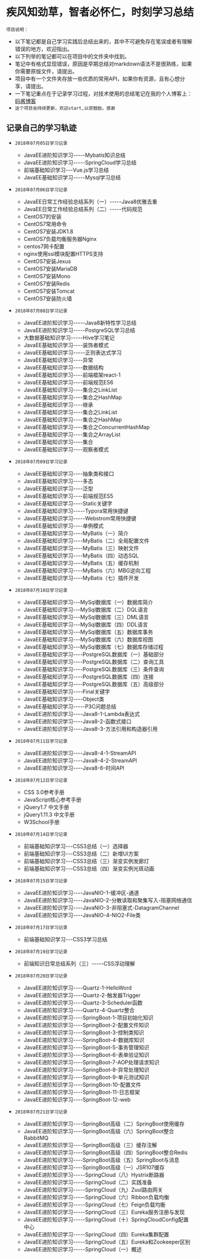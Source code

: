 # 疾风知劲草，智者必怀仁，时刻学习总结

`项目说明：`

* 以下笔记都是自己学习实践后总结出来的，其中不可避免存在笔误或者有理解错误的地方，欢迎指出。
* 以下列举的笔记都可以在项目中的文件夹中找到。
* 笔记中有格式显现错误，原因是早期总结对markdown语法不是很熟练，如果你需要原版文件，请提出。
* 项目中有一个文件夹存放一些优质的常用API，如果你有资源，且有心想分享，请提出。
* 一下笔记重点在于记录学习过程，对技术使用的总结笔记在我的个人博客上：[码酱博客](http://luokangyuan.com/)
* `这个项目会持续更新，欢迎start,以资鼓励，感谢`

## 记录自己的学习轨迹
* `2018年07月05日学习记录`
  * JavaEE进阶知识学习-----Mybatis知识总结
  * JavaEE进阶知识学习-----SpringCloud学习总结
  * 前端基础知识学习---Vue.js学习总结
  * JavaEE基础知识学习-----Mysql学习总结

* `2018年07月06日学习记录`
  * JavaEE日常工作经验总结系列（一）-----Java8优雅去重
  * JavaEE日常工作经验总结系列（二）-----代码规范
  * CentOS7的安装
  * CentOS7常用命令
  * CentOS7安装JDK1.8
  * CentOS7负载均衡服务器Nginx
  * centos7网卡配置
  * nginx使用ssl模块配置HTTPS支持
  * CentOS7安装Jexus
  * CentOS7安装MariaDB
  * CentOS7安装Mono
  * CentOS7安装Redis
  * CentOS7安装Tomcat
  * CentOS7安装防火墙

* `2018年07月08日学习记录`
  * JavaEE进阶知识学习-----Java8新特性学习总结
  * JavaEE进阶知识学习-----PostgreSQL学习总结
  * 大数据基础知识学习-----Hive学习笔记
  * JavaEE基础知识学习----装饰者模式
  * JavaEE基础知识学习-----正则表达式学习
  * JavaEE基础知识学习----异常
  * JavaEE基础知识学习----数据结构
  * JavaEE基础知识学习----前端框架react-1
  * JavaEE基础知识学习----前端规范ES6
  * JavaEE基础知识学习----集合之LinkList
  * JavaEE基础知识学习----集合之HashMap
  * JavaEE基础知识学习----继承
  * JavaEE基础知识学习----集合之LinkList
  * JavaEE基础知识学习----集合之HashMap
  * JavaEE基础知识学习----集合之ConcurrentHashMap
  * JavaEE基础知识学习----集合之ArrayList
  * JavaEE基础知识学习----集合
  * JavaEE基础知识学习----观察者模式

* `2018年07月09日学习记录`
  * JavaEE基础知识学习----抽象类和接口
  * JavaEE基础知识学习----多态
  * JavaEE基础知识学习----泛型
  * JavaEE基础知识学习----前端规范ES5
  * JavaEE基础知识学习----Static关键字
  * JavaEE基础知识学习-----Typora常用快捷键
  * JavaEE基础知识学习-----Webstrom常用快捷键
  * JavaEE基础知识学习----单例模式
  * JavaEE基础知识学习----MyBatis（一）简介
  * JavaEE基础知识学习----MyBatis（二）全局配置文件
  * JavaEE基础知识学习----MyBatis（三）映射文件
  * JavaEE基础知识学习----MyBatis（四）动态SQL
  * JavaEE基础知识学习----MyBatis（五）缓存机制
  * JavaEE基础知识学习----MyBatis（六）MBG逆向工程
  * JavaEE基础知识学习----MyBatis（七）插件开发

* `2018年07月10日学习记录`
  * JavaEE基础知识学习---MySql数据库（一）数据库简介
  * JavaEE基础知识学习---MySql数据库（二）DQL语言
  * JavaEE基础知识学习---MySql数据库（三）DML语言
  * JavaEE基础知识学习---MySql数据库（四）DDL语言
  * JavaEE基础知识学习---MySql数据库（五）数据库事务
  * JavaEE基础知识学习---MySql数据库（六）数据库视图
  * JavaEE基础知识学习---MySql数据库（七）数据库存储过程
  * JavaEE基础知识学习----PostgreSQL数据库（一）基础部分
  * JavaEE基础知识学习----PostgreSQL数据库（二）查询工具
  * JavaEE基础知识学习----PostgreSQL数据库（三）条件查询
  * JavaEE基础知识学习----PostgreSQL数据库（四）连接
  * JavaEE基础知识学习----PostgreSQL数据库（五）高级部分
  * JavaEE基础知识学习----Final关键字
  * JavaEE基础知识学习----Object类
  * JavaEE基础知识学习-----P3C问题总结
  * JavaEE进阶知识学习----Java8-1-Lambda表达式
  * JavaEE进阶知识学习----Java8-2-函数式接口
  * JavaEE进阶知识学习----Java8-3-方法引用和构造器引用

* `2018年07月11日学习记录`
  * JavaEE进阶知识学习----Java8-4-1-StreamAPI
  * JavaEE进阶知识学习----Java8-4-2-StreamAPI
  * JavaEE进阶知识学习----Java8-6-时间API

* `2018年07月12日学习记录`
  * CSS 3.0参考手册
  * JavaScript核心参考手册
  * jQuery1.7 中文手册
  * jQuery1.11.3 中文手册
  * W3School手册

* `2018年07月14日学习记录`
  * 前端基础知识学习---CSS3总结（一）选择器
  * 前端基础知识学习---CSS3总结（二）新增UI方案
  * 前端基础知识学习---CSS3总结（三）渐变实例发廊灯
  * 前端基础知识学习---CSS3总结（四）渐变实例光斑动画

* `2018年07月15日学习记录`
  * JavaEE进阶知识学习----JavaNIO-1-缓冲区-通道
  * JavaEE进阶知识学习----JavaNIO-2-分散读取和聚集写入-阻塞网络通信
  * JavaEE进阶知识学习----JavaNIO-3-非阻塞式-DatagramChannel
  * JavaEE进阶知识学习----JavaNIO-4-NIO2-File类

* `2018年07月17日学习记录`
  * 前端基础知识学习---CSS3学习总结

* `2018年07月19日学习记录`
  * 前端知识日常总结系列（三）-----CSS浮动理解

* `2018年07月20日学习记录`

  * JavaEE进阶知识学习----Quartz-1-HelloWord
  * JavaEE进阶知识学习----Quartz-2-触发器Trigger
  * JavaEE进阶知识学习----Quartz-3-Scheduler函数
  * JavaEE进阶知识学习----Quartz-4-Quartz整合
  * JavaEE进阶知识学习----SpringBoot-1-项目初始化知识
  * JavaEE进阶知识学习----SpringBoot-2-配置文件知识
  * JavaEE进阶知识学习----SpringBoot-3-控制类知识
  * JavaEE进阶知识学习----SpringBoot-4-数据库知识
  * JavaEE进阶知识学习----SpringBoot-5-事务管理知识
  * JavaEE进阶知识学习----SpringBoot-6-表单验证知识
  * JavaEE进阶知识学习----SpringBoot-7-AOP处理请求知识
  * JavaEE进阶知识学习----SpringBoot-8-异常处理知识
  * JavaEE进阶知识学习----SpringBoot-9-单元测试知识
  * JavaEE进阶知识学习----SpringBoot-10-配置文件
  * JavaEE进阶知识学习----SpringBoot-11-日志框架
  * JavaEE进阶知识学习----SpringBoot-12-web

* `2018年07月21日学习记录`

  * JavaEE进阶知识学习----SpringBoot高级（二）SpringBoot使用缓存
  * JavaEE进阶知识学习----SpringBoot高级（六）SpringBoot整合RabbitMQ
  * JavaEE进阶知识学习----SpringBoot高级（三）缓存注解
  * JavaEE进阶知识学习----SpringBoot高级（四）SpringBoot整合Redis
  * JavaEE进阶知识学习----SpringBoot高级（五）SpringBoot与消息
  * JavaEE进阶知识学习----SpringBoot高级（一）JSR107缓存
  * JavaEE进阶知识学习-----SpringCloud（八）Hystrix断路器
  * JavaEE进阶知识学习-----SpringCloud（二）实践准备
  * JavaEE进阶知识学习-----SpringCloud（九）Zuul路由网关
  * JavaEE进阶知识学习-----SpringCloud（六）Ribbon负载均衡
  * JavaEE进阶知识学习-----SpringCloud（七）Feign负载均衡
  * JavaEE进阶知识学习-----SpringCloud（三）Eureka服务注册与发现
  * JavaEE进阶知识学习-----SpringCloud（十）SpringCloudConfig配置中心
  * JavaEE进阶知识学习-----SpringCloud（四）Eureka集群配置
  * JavaEE进阶知识学习-----SpringCloud（五）Eureka和Zookeeper区别
  * JavaEE进阶知识学习-----SpringCloud（一）概述

  


